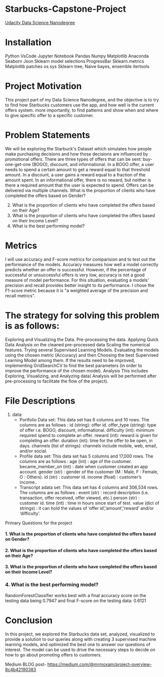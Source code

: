 
# Starbucks-Capstone-Project

[Udacity Data Science Nanodegree](https://www.udacity.com/course/data-scientist-nanodegree--nd025) 

# Installation 
Python
VsCode
Jupyter Notebook
Pandas
Numpy
Matplotlib
Anaconda
Seaborn
Json
Sklearn model selections
ProgressBar
Sklearn.metrics
Matplotlib patches
os
sys
Sklearn tree, Naive bayes, ensemble
itertools

# Project Motivation
This project part of my Data Science Nanodegree, and the objective is to try to find how Starbucks customers use the app, and how well is the current offers system. more importantly, to find patterns and show when and where to give specific offer to a specific customer. 

# Problem Statements
We will be exploring the Starbuck's Dataset which simulates how people make purchasing decisions and how those decisions are influenced by promotional offers.
There are three types of offers that can be sent: buy-one-get-one (BOGO), discount, and informational. In a BOGO offer, a user needs to spend a certain amount to get a reward equal to that threshold amount. In a discount, a user gains a reward equal to a fraction of the amount spent. In an informational offer, there is no reward, but neither is there a required amount that the user is expected to spend. Offers can be delivered via multiple channels.
What is the proportion of clients who have completed the offers based on Gender?

2. What is the proportion of clients who have completed the offers based on their Age?
3. What is the proportion of clients who have completed the offers based on their Income Level?
4. What is the best performing model?
# Metrics 
I will use accuracy and F-score metrics for comparision and to test out the performance of the models.
Accuracy measures how well a model correctly predicts whether an offer is successful. However, if the percentage of successful or unsuccessful offers is very low, accuracy is not a good measure of model performance. For this situation, evaluating a models' precision and recall provides better insight to its performance. I chose the F1-score metric because it is "a weighted average of the precision and recall metrics".

# The strategy for solving this problem is as follows:

Exploring and Visualizing the Data.
Pre-processing the data.
Applying Quick Data Analysis on the cleaned pre-processed data
Scaling the numerical features.
Trying several Supervised Learning Models.
Evaluating the models using the chosen metric (Accuracy) and then Choosing the best Supervised Learning Model among them.
If the results need to be improved, implementing GridSearchCV to find the best parameters (in order to improve the performance of the chosen model).
Analysis
This includes Exploring, Visualizing, and Analyzing data( Analysis will be performed after pre-processing to facilitate the flow of the project).
# File Descriptions
1. data:
      - Portfolio Data set:
This data set has 6 columns and 10 rows. The columns are as follows :
id (string): offer id.
offer_type (string): type of offer i.e. BOGO, discount, informational.
difficulty (int): minimum required spend to complete an offer.
reward (int): reward is given for completing an offer.
duration (int): time for the offer to be open, in days.
channels (list of strings): channels include mobile, web, email, and/or social.
      - Profile data set:
      This data set has 5 columns and 17,000 rows. The columns are as follows :
age (int) : age of the customer.
became_member_on (int) : date when customer created an app account.
gender (str) : gender of the customer (M : Male, F : Female, O : Others).
id (str) : customer id.
income (float) : customer’s income..
      - Transcript adata set:
 This data set has 4 columns and 306,534 rows. The columns are as follows :
event (str) : record description (i.e. transaction, offer received, offer viewed, etc.)
person (str) : customer id.
time (int) : time in hours since start of test.
value (dict of strings) : it can hold the values of ‘offer id’,’amount’,’reward’ and/or ‘difficulty’.
   
   
Primary Questions for the project
 
#### 1. What is the proportion of clients who have completed the offers based on Gender?


#### 2. What is the proportion of clients who have completed the offers based on their Age?


#### 3. What is the proportion of clients who have completed the offers based on their Income Level?


### 4. What is the best performing model?
RandomForestClassifier works best with a final accuracy score on the testing data being 0.7947 and final F-score on the testing data: 0.6121


# Conclusion
In this project, we explored the Starbucks data set, analyzed, visualized to provide a solution to our queries along with creating 3 supervised machine learning models, and optimized the best one to answer our questions of interest. The model can be used to drive the necessary steps to decide on how to go about promoting offers to customers.

Medium BLOG post- https://medium.com/@mrmoxam/project-overview-8c4b42190383

